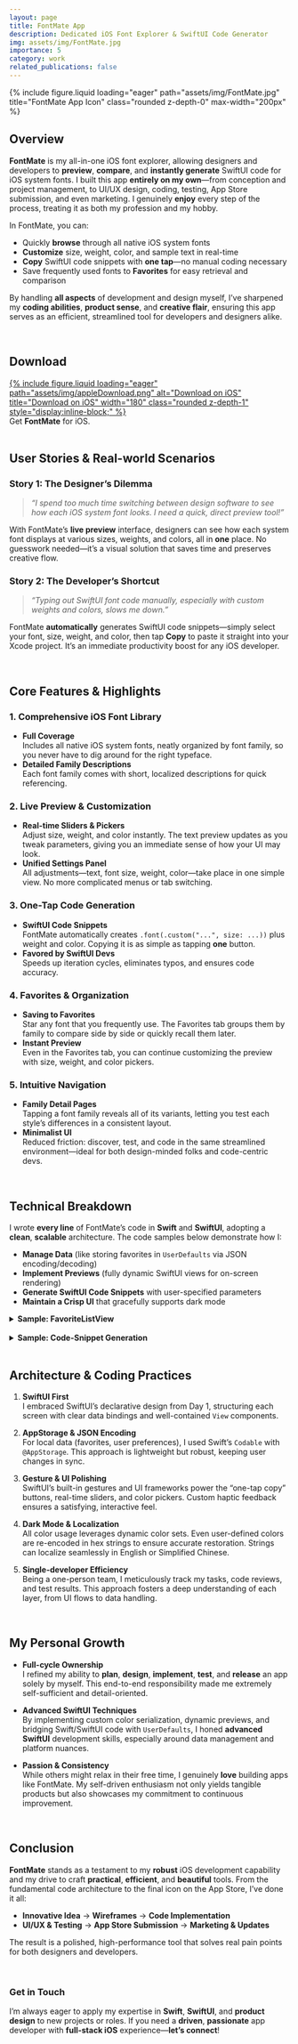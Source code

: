 ```yaml
---
layout: page
title: FontMate App
description: Dedicated iOS Font Explorer & SwiftUI Code Generator
img: assets/img/FontMate.jpg
importance: 5
category: work
related_publications: false
---
```


<div class="row">
  <div class="col-sm mt-3 mt-md-0 text-center">
    {% include figure.liquid
       loading="eager"
       path="assets/img/FontMate.jpg"
       title="FontMate App Icon"
       class="rounded z-depth-0"
       max-width="200px"
    %}
  </div>
</div>

## Overview

**FontMate** is my all-in-one iOS font explorer, allowing designers and developers to **preview**, **compare**, and **instantly generate** SwiftUI code for iOS system fonts. I built this app **entirely on my own**—from conception and project management, to UI/UX design, coding, testing, App Store submission, and even marketing. I genuinely **enjoy** every step of the process, treating it as both my profession and my hobby.

In FontMate, you can:

- Quickly **browse** through all native iOS system fonts
- **Customize** size, weight, color, and sample text in real-time
- **Copy** SwiftUI code snippets with **one tap**—no manual coding necessary
- Save frequently used fonts to **Favorites** for easy retrieval and comparison

By handling **all aspects** of development and design myself, I’ve sharpened my **coding abilities**, **product sense**, and **creative flair**, ensuring this app serves as an efficient, streamlined tool for developers and designers alike.

<br>

## Download

<div class="row my-3">
  <div class="col-sm-12 text-center">
    <div class="row">
      <div class="col-sm">
        <a href="https://apps.apple.com/us/app/fontmate/id6743818835"
           target="_blank"
           style="display:inline-block;"
        >
          {% include figure.liquid
             loading="eager"
             path="assets/img/appleDownload.png"
             alt="Download on iOS"
             title="Download on iOS"
             width="180"
             class="rounded z-depth-1"
             style="display:inline-block;"
          %}
        </a>
      </div>
    </div>
    <div class="caption my-2">
      Get <strong>FontMate</strong> for iOS.
    </div>
  </div>
</div>

<br>

## User Stories & Real-world Scenarios

### Story 1: The Designer’s Dilemma

> _“I spend too much time switching between design software to see how each iOS system font looks. I need a quick, direct preview tool!”_

With FontMate’s **live preview** interface, designers can see how each system font displays at various sizes, weights, and colors, all in **one** place. No guesswork needed—it’s a visual solution that saves time and preserves creative flow.

### Story 2: The Developer’s Shortcut

> _“Typing out SwiftUI font code manually, especially with custom weights and colors, slows me down.”_

FontMate **automatically** generates SwiftUI code snippets—simply select your font, size, weight, and color, then tap **Copy** to paste it straight into your Xcode project. It’s an immediate productivity boost for any iOS developer.

<br>

## Core Features & Highlights

### 1. Comprehensive iOS Font Library

- **Full Coverage**  
  Includes all native iOS system fonts, neatly organized by font family, so you never have to dig around for the right typeface.
- **Detailed Family Descriptions**  
  Each font family comes with short, localized descriptions for quick referencing.

### 2. Live Preview & Customization

- **Real-time Sliders & Pickers**  
  Adjust size, weight, and color instantly. The text preview updates as you tweak parameters, giving you an immediate sense of how your UI may look.
- **Unified Settings Panel**  
  All adjustments—text, font size, weight, color—take place in one simple view. No more complicated menus or tab switching.

### 3. One-Tap Code Generation

- **SwiftUI Code Snippets**  
  FontMate automatically creates `.font(.custom("...", size: ...))` plus weight and color. Copying it is as simple as tapping **one** button.
- **Favored by SwiftUI Devs**  
  Speeds up iteration cycles, eliminates typos, and ensures code accuracy.

### 4. Favorites & Organization

- **Saving to Favorites**  
  Star any font that you frequently use. The Favorites tab groups them by family to compare side by side or quickly recall them later.
- **Instant Preview**  
  Even in the Favorites tab, you can continue customizing the preview with size, weight, and color pickers.

### 5. Intuitive Navigation

- **Family Detail Pages**  
  Tapping a font family reveals all of its variants, letting you test each style’s differences in a consistent layout.
- **Minimalist UI**  
  Reduced friction: discover, test, and code in the same streamlined environment—ideal for both design-minded folks and code-centric devs.

<br>

## Technical Breakdown

I wrote **every line** of FontMate’s code in **Swift** and **SwiftUI**, adopting a **clean**, **scalable** architecture. The code samples below demonstrate how I:

- **Manage Data** (like storing favorites in `UserDefaults` via JSON encoding/decoding)
- **Implement Previews** (fully dynamic SwiftUI views for on-screen rendering)
- **Generate SwiftUI Code Snippets** with user-specified parameters
- **Maintain a Crisp UI** that gracefully supports dark mode

<details>
<summary><strong>Sample: FavoriteListView</strong></summary>

```swift
import SwiftUI

struct FavoriteListView: View {
    @AppStorage("favoriteFonts") private var favoriteFontsData: Data = Data()
    @AppStorage("fontSize") private var fontSize: Double = 20
    @AppStorage("selectedWeightIndex") private var selectedWeightIndex: Int = 3
    @AppStorage("customSampleText") private var customSampleText: String = "ABCabc 123 Hello, 你好!"
    @AppStorage("fontColorHex") private var fontColorHex: String = "#000000"

    private var favoriteFonts: [String] {
        get { (try? JSONDecoder().decode([String].self, from: favoriteFontsData)) ?? [] }
        nonmutating set {
            favoriteFontsData = (try? JSONEncoder().encode(newValue)) ?? Data()
        }
    }
    ...
    // Additional logic for grouping fonts by family,
    // copy-to-clipboard code generation, and UI gestures
}
```

**Key Points**:

- Persists favorites in a JSON-encoded array for easy **local** retrieval.
- Taps into SwiftUI’s **@AppStorage** for automatic user-default synchronization.
- Groups fonts by family and displays them in a tidy list.

</details>

<br>

<details>
<summary><strong>Sample: Code-Snippet Generation</strong></summary>

```swift
func copyCodeSnippet(fontName: String) {
    let weightStr = weightToString(selectedWeight)
    let code = """
    Text("\(customSampleText)")
        .font(.custom("\(fontName)", size: \(Int(fontSize))))
        .fontWeight(.\(weightStr))
        .foregroundColor(Color(hex: "\(fontColorHex)"))
    """
    UIPasteboard.general.string = code
    // Show a toast, handle user feedback, etc.
}
```

**Highlights**:

- Dynamically builds SwiftUI instructions (`.custom()`, `.fontWeight()`, `.foregroundColor()`) based on current user settings.
- Immediately copies to the system pasteboard so developers can switch to Xcode and paste away.

</details>

<br>

## Architecture & Coding Practices

1. **SwiftUI First**  
   I embraced SwiftUI’s declarative design from Day 1, structuring each screen with clear data bindings and well-contained `View` components.

2. **AppStorage & JSON Encoding**  
   For local data (favorites, user preferences), I used Swift’s `Codable` with `@AppStorage`. This approach is lightweight but robust, keeping user changes in sync.

3. **Gesture & UI Polishing**  
   SwiftUI’s built-in gestures and UI frameworks power the “one-tap copy” buttons, real-time sliders, and color pickers. Custom haptic feedback ensures a satisfying, interactive feel.

4. **Dark Mode & Localization**  
   All color usage leverages dynamic color sets. Even user-defined colors are re-encoded in hex strings to ensure accurate restoration. Strings can localize seamlessly in English or Simplified Chinese.

5. **Single-developer Efficiency**  
   Being a one-person team, I meticulously track my tasks, code reviews, and test results. This approach fosters a deep understanding of each layer, from UI flows to data handling.

<br>

## My Personal Growth

- **Full-cycle Ownership**  
  I refined my ability to **plan**, **design**, **implement**, **test**, and **release** an app solely by myself. This end-to-end responsibility made me extremely self-sufficient and detail-oriented.
- **Advanced SwiftUI Techniques**  
  By implementing custom color serialization, dynamic previews, and bridging Swift/SwiftUI code with `UserDefaults`, I honed **advanced SwiftUI** development skills, especially around data management and platform nuances.

- **Passion & Consistency**  
  While others might relax in their free time, I genuinely **love** building apps like FontMate. My self-driven enthusiasm not only yields tangible products but also showcases my commitment to continuous improvement.

<br>

## Conclusion

**FontMate** stands as a testament to my **robust** iOS development capability and my drive to craft **practical**, **efficient**, and **beautiful** tools. From the fundamental code architecture to the final icon on the App Store, I’ve done it all:

- **Innovative Idea** → **Wireframes** → **Code Implementation**
- **UI/UX & Testing** → **App Store Submission** → **Marketing & Updates**

The result is a polished, high-performance tool that solves real pain points for both designers and developers.

<br>

### Get in Touch

I’m always eager to apply my expertise in **Swift**, **SwiftUI**, and **product design** to new projects or roles. If you need a **driven**, **passionate** app developer with **full-stack iOS** experience—**let’s connect**!

